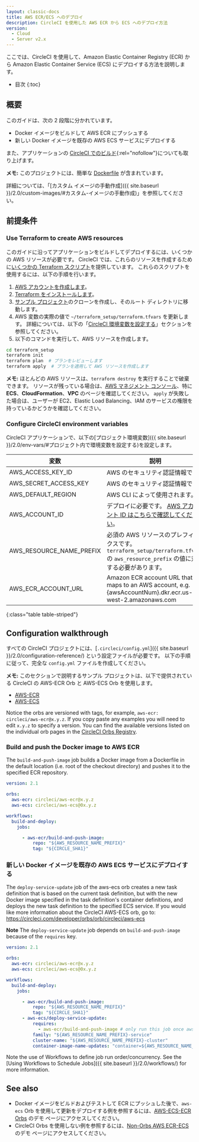 ```yaml
---
layout: classic-docs
title: AWS ECR/ECS へのデプロイ
description: CircleCI を使用した AWS ECR から ECS へのデプロイ方法
version:
  - Cloud
  - Server v2.x
---
```


ここでは、CircleCI を使用して、Amazon Elastic Container Registry (ECR) から Amazon Elastic Container Service (ECS) にデプロイする方法を説明します。

- 目次
{:toc}

## 概要

このガイドは、次の 2 段階に分かれています。

- Docker イメージをビルドして AWS ECR にプッシュする
- 新しい Docker イメージを既存の AWS ECS サービスにデプロイする

また、アプリケーションの [CircleCI でのビルド](https://circleci.com/gh/CircleCI-Public/circleci-demo-aws-ecs-ecr){:rel="nofollow"}についても取り上げます。

**メモ:** このプロジェクトには、簡単な [Dockerfile](https://github.com/CircleCI-Public/circleci-demo-aws-ecs-ecr/blob/master/Dockerfile) が含まれています。

詳細については、「[カスタム イメージの手動作成]({{ site.baseurl }}/2.0/custom-images/#カスタム-イメージの手動作成)」を参照してください。

## 前提条件

### Use Terraform to create AWS resources

このガイドに沿ってアプリケーションをビルドしてデプロイするには、いくつかの AWS リソースが必要です。 CircleCI では、これらのリソースを作成するために[いくつかの Terraform スクリプト](https://github.com/CircleCI-Public/circleci-demo-aws-ecs-ecr/tree/master/terraform_setup)を提供しています。 これらのスクリプトを使用するには、以下の手順を行います。

1. [AWS アカウントを作成します](https://aws.amazon.com/jp/premiumsupport/knowledge-center/create-and-activate-aws-account/)。
2. [Terraform をインストールします](https://www.terraform.io/)。
3. [サンプル プロジェクト](https://github.com/CircleCI-Public/circleci-demo-aws-ecs-ecr)のクローンを作成し、そのルート ディレクトリに移動します。
4. AWS 変数の実際の値で `~/terraform_setup/terraform.tfvars` を更新します。 詳細については、以下の「[CircleCI 環境変数を設定する](#circleci-環境変数を設定する)」セクションを参照してください。
5. 以下のコマンドを実行して、AWS リソースを作成します。

```bash
cd terraform_setup
terraform init
terraform plan  # プランをレビューします
terraform apply  # プランを適用して AWS リソースを作成します
```

**メモ:** ほとんどの AWS リソースは、`terraform destroy` を実行することで破棄できます。 リソースが残っている場合は、[AWS マネジメント コンソール](https://console.aws.amazon.com/)、特に **ECS**、**CloudFormation**、**VPC** のページを確認してください。 `apply` が失敗した場合は、ユーザーが EC2、Elastic Load Balancing、IAM のサービスの権限を持っているかどうかを確認してください。

### Configure CircleCI environment variables

CircleCI アプリケーションで、以下の[プロジェクト環境変数]({{ site.baseurl }}/2.0/env-vars/#プロジェクト内で環境変数を設定する)を設定します。

| 変数                         | 説明                                                                                                                                           |
| -------------------------- | -------------------------------------------------------------------------------------------------------------------------------------------- |
| AWS_ACCESS_KEY_ID        | AWS のセキュリティ認証情報です。                                                                                                                           |
| AWS_SECRET_ACCESS_KEY    | AWS のセキュリティ認証情報です。                                                                                                                           |
| AWS_DEFAULT_REGION       | AWS CLI によって使用されます。                                                                                                                          |
| AWS_ACCOUNT_ID           | デプロイに必要です。 [AWS アカウント ID はこちらで確認してください](https://docs.aws.amazon.com/ja_jp/IAM/latest/UserGuide/console_account-alias.html#FindingYourAWSId)。 |
| AWS_RESOURCE_NAME_PREFIX | 必須の AWS リソースのプレフィックスです。 `terraform_setup/terraform.tfvars` の `aws_resource_prefix` の値に対応する必要があります。                                           |
| AWS_ECR_ACCOUNT_URL      | Amazon ECR account URL that maps to an AWS account, e.g. {awsAccountNum}.dkr.ecr.us-west-2.amazonaws.com                                     |
{:class="table table-striped"}

## Configuration walkthrough

すべての CircleCI プロジェクトには、[`.circleci/config.yml`]({{ site.baseurl }}/2.0/configuration-reference/) という設定ファイルが必要です。 以下の手順に従って、完全な `config.yml` ファイルを作成してください。

**メモ:** このセクションで説明するサンプル プロジェクトは、以下で提供されている CircleCI の AWS-ECR Orb と AWS-ECS Orb を使用します。

- [AWS-ECR](https://circleci.com/developer/orbs/orb/circleci/aws-ecr)
- [AWS-ECS](https://circleci.com/developer/orbs/orb/circleci/aws-ecs)

Notice the orbs are versioned with tags, for example, `aws-ecr: circleci/aws-ecr@x.y.z`. If you copy paste any examples you will need to edit `x.y.z` to specify a version. You can find the available versions listed on the individual orb pages in the [CircleCI Orbs Registry](https://circleci.com/developer/orbs).

### Build and push the Docker image to AWS ECR

The `build-and-push-image` job builds a Docker image from a Dockerfile in the default location (i.e. root of the checkout directory) and pushes it to the specified ECR repository.

```yaml
version: 2.1

orbs:
  aws-ecr: circleci/aws-ecr@x.y.z
  aws-ecs: circleci/aws-ecs@0x.y.z

workflows:
  build-and-deploy:
    jobs:

      - aws-ecr/build-and-push-image:
          repo: "${AWS_RESOURCE_NAME_PREFIX}"
          tag: "${CIRCLE_SHA1}"
```

### 新しい Docker イメージを既存の AWS ECS サービスにデプロイする

The `deploy-service-update` job of the aws-ecs orb creates a new task definition that is based on the current task definition, but with the new Docker image specified in the task definition's container definitions, and deploys the new task definition to the specified ECS service. If you would like more information about the CircleCI AWS-ECS orb, go to: https://circleci.com/developer/orbs/orb/circleci/aws-ecs

**Note** The `deploy-service-update` job depends on `build-and-push-image` because of the `requires` key.

```yaml
version: 2.1

orbs:
  aws-ecr: circleci/aws-ecr@x.y.z
  aws-ecs: circleci/aws-ecs@0x.y.z

workflows:
  build-and-deploy:
    jobs:

      - aws-ecr/build-and-push-image:
          repo: "${AWS_RESOURCE_NAME_PREFIX}"
          tag: "${CIRCLE_SHA1}"
      - aws-ecs/deploy-service-update:
          requires:
            - aws-ecr/build-and-push-image # only run this job once aws-ecr/build-and-push-image has completed
          family: "${AWS_RESOURCE_NAME_PREFIX}-service"
          cluster-name: "${AWS_RESOURCE_NAME_PREFIX}-cluster"
          container-image-name-updates: "container=${AWS_RESOURCE_NAME_PREFIX}-service,tag=${CIRCLE_SHA1}"
```

Note the use of Workflows to define job run order/concurrency. See the [Using Workflows to Schedule Jobs]({{ site.baseurl }}/2.0/workflows/) for more information.

## See also

- Docker イメージをビルドおよびテストして ECR にプッシュした後で、`aws-ecs` Orb を使用して更新をデプロイする例を参照するには、[AWS-ECS-ECR Orbs](https://github.com/CircleCI-Public/circleci-demo-aws-ecs-ecr/tree/orbs) のデモ ページにアクセスしてください。
- CircleCI Orbs を使用しない例を参照するには、[Non-Orbs AWS ECR-ECS](https://github.com/CircleCI-Public/circleci-demo-aws-ecs-ecr/tree/without_orbs) のデモ ページにアクセスしてください。